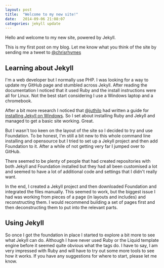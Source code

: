 ```yaml
---
layout: post
title:  "Welcome to my new site!"
date:   2014-09-06 21:08:07
categories: jekyll update
---
```


Hello and welcome to my new site, powered by Jekyll. 

This is my first post on my blog. Let me know what you think of the site by sending me a tweet to [@chrisrhymes](https://twitter.com/chrisrhymes)

## Learning about Jekyll

I'm a web developer but I normally use PHP. I was looking for a way to update my GitHub page and stumbled across Jekyll. After reading the documentation I noticed that it used Ruby and the install instructions were all for Linux. Not the best start considering I use a Windows laptop and a chromebook. 

After a bit more research I noticed that [@juthilo](https://twitter.com/juthilo) had written a guide for [installing Jekyll on Windows](http://jekyll-windows.juthilo.com/). So I set about installing Ruby and Jekyll and managed to get a basic site working. Great.

But I wasn't too keen on the layout of the site so I decided to try and use Foundation. To be honest, I'm still a bit new to this whole command line installing and opensource but I tried to set up a Jekyll project and then add Foundation to it. After a while of not getting very far I jumped over to GitHub. 

There seemed to be plenty of people that had created repositories with both Jekyll and Foundation installed but they had all been customised a lot and seemed to have a lot of additional code and settings that I didn't really want. 

In the end, I created a Jekyll project and then downloaded Foundation and integrated the files manually. This seemed to work, but the biggest issue I had was working from pieces of a page (in layouts and includes) and reconstructing them. I would recommend building a set of pages first and then deconstructing them to put into the relevant parts. 

## Using Jekyll

So once I got the foundation in place I started to explore a bit more to see what Jekyll can do. Although I have never used Ruby or the Liquid template engine before it seemed quite obvious what the tags do. I have to say, I am very impressed with Ruby and will have to try out some more tools to see how it works. If you have any suggestions for where to start, please let me know. 
